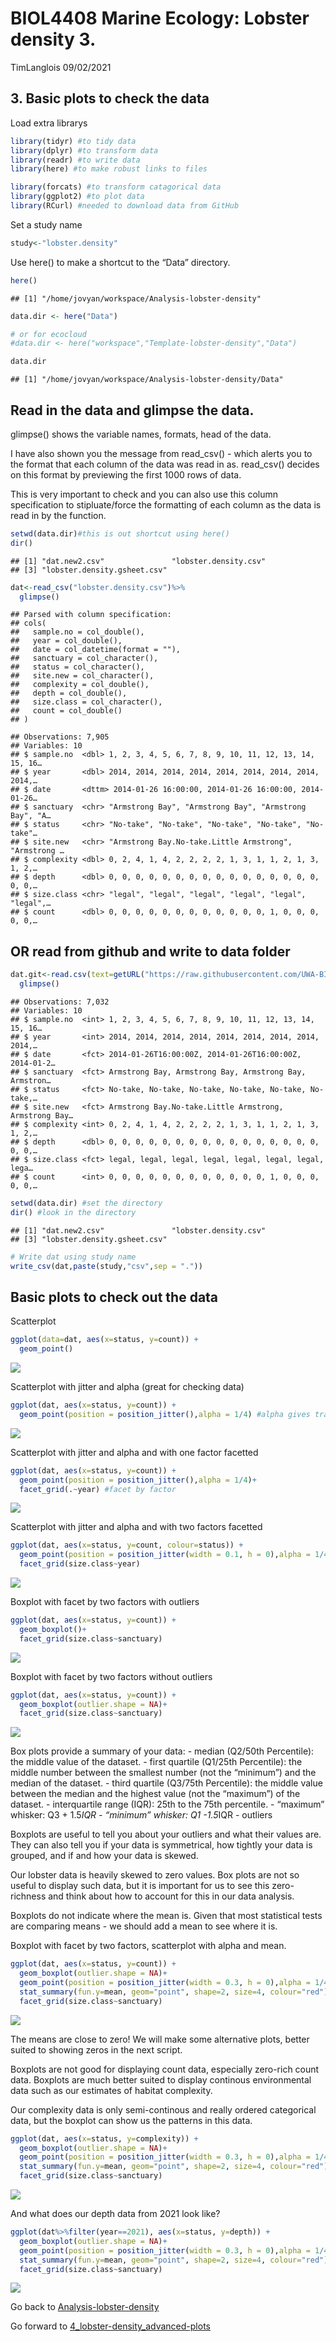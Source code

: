 BIOL4408 Marine Ecology: Lobster density 3.
================
TimLanglois
09/02/2021

## 3\. Basic plots to check the data

Load extra librarys

``` r
library(tidyr) #to tidy data
library(dplyr) #to transform data
library(readr) #to write data
library(here) #to make robust links to files

library(forcats) #to transform catagorical data
library(ggplot2) #to plot data
library(RCurl) #needed to download data from GitHub
```

Set a study name

``` r
study<-"lobster.density"
```

Use here() to make a shortcut to the “Data” directory.

``` r
here()
```

    ## [1] "/home/jovyan/workspace/Analysis-lobster-density"

``` r
data.dir <- here("Data")

# or for ecocloud
#data.dir <- here("workspace","Template-lobster-density","Data")

data.dir
```

    ## [1] "/home/jovyan/workspace/Analysis-lobster-density/Data"

## Read in the data and glimpse the data.

glimpse() shows the variable names, formats, head of the data.

I have also shown you the message from read\_csv() - which alerts you to
the format that each column of the data was read in as. read\_csv()
decides on this format by previewing the first 1000 rows of data.

This is very important to check and you can also use this column
specification to stipluate/force the formatting of each column as the
data is read in by the function.

``` r
setwd(data.dir)#this is out shortcut using here()
dir()
```

    ## [1] "dat.new2.csv"               "lobster.density.csv"       
    ## [3] "lobster.density.gsheet.csv"

``` r
dat<-read_csv("lobster.density.csv")%>%
  glimpse()
```

    ## Parsed with column specification:
    ## cols(
    ##   sample.no = col_double(),
    ##   year = col_double(),
    ##   date = col_datetime(format = ""),
    ##   sanctuary = col_character(),
    ##   status = col_character(),
    ##   site.new = col_character(),
    ##   complexity = col_double(),
    ##   depth = col_double(),
    ##   size.class = col_character(),
    ##   count = col_double()
    ## )

    ## Observations: 7,905
    ## Variables: 10
    ## $ sample.no  <dbl> 1, 2, 3, 4, 5, 6, 7, 8, 9, 10, 11, 12, 13, 14, 15, 16…
    ## $ year       <dbl> 2014, 2014, 2014, 2014, 2014, 2014, 2014, 2014, 2014,…
    ## $ date       <dttm> 2014-01-26 16:00:00, 2014-01-26 16:00:00, 2014-01-26…
    ## $ sanctuary  <chr> "Armstrong Bay", "Armstrong Bay", "Armstrong Bay", "A…
    ## $ status     <chr> "No-take", "No-take", "No-take", "No-take", "No-take"…
    ## $ site.new   <chr> "Armstrong Bay.No-take.Little Armstrong", "Armstrong …
    ## $ complexity <dbl> 0, 2, 4, 1, 4, 2, 2, 2, 2, 1, 3, 1, 1, 2, 1, 3, 1, 2,…
    ## $ depth      <dbl> 0, 0, 0, 0, 0, 0, 0, 0, 0, 0, 0, 0, 0, 0, 0, 0, 0, 0,…
    ## $ size.class <chr> "legal", "legal", "legal", "legal", "legal", "legal",…
    ## $ count      <dbl> 0, 0, 0, 0, 0, 0, 0, 0, 0, 0, 0, 0, 1, 0, 0, 0, 0, 0,…

## OR read from github and write to data folder

``` r
dat.git<-read.csv(text=getURL("https://raw.githubusercontent.com/UWA-BIOL4408-Marine-Ecology/Analysis-lobster-density/master/Data/lobster.density.csv"))%>%
  glimpse()
```

    ## Observations: 7,032
    ## Variables: 10
    ## $ sample.no  <int> 1, 2, 3, 4, 5, 6, 7, 8, 9, 10, 11, 12, 13, 14, 15, 16…
    ## $ year       <int> 2014, 2014, 2014, 2014, 2014, 2014, 2014, 2014, 2014,…
    ## $ date       <fct> 2014-01-26T16:00:00Z, 2014-01-26T16:00:00Z, 2014-01-2…
    ## $ sanctuary  <fct> Armstrong Bay, Armstrong Bay, Armstrong Bay, Armstron…
    ## $ status     <fct> No-take, No-take, No-take, No-take, No-take, No-take,…
    ## $ site.new   <fct> Armstrong Bay.No-take.Little Armstrong, Armstrong Bay…
    ## $ complexity <int> 0, 2, 4, 1, 4, 2, 2, 2, 2, 1, 3, 1, 1, 2, 1, 3, 1, 2,…
    ## $ depth      <dbl> 0, 0, 0, 0, 0, 0, 0, 0, 0, 0, 0, 0, 0, 0, 0, 0, 0, 0,…
    ## $ size.class <fct> legal, legal, legal, legal, legal, legal, legal, lega…
    ## $ count      <int> 0, 0, 0, 0, 0, 0, 0, 0, 0, 0, 0, 0, 1, 0, 0, 0, 0, 0,…

``` r
setwd(data.dir) #set the directory
dir() #look in the directory
```

    ## [1] "dat.new2.csv"               "lobster.density.csv"       
    ## [3] "lobster.density.gsheet.csv"

``` r
# Write dat using study name
write_csv(dat,paste(study,"csv",sep = "."))
```

## Basic plots to check out the data

Scatterplot

``` r
ggplot(data=dat, aes(x=status, y=count)) + 
  geom_point()
```

![](3_lobster-density_basic-plots-to-check-data_files/figure-gfm/unnamed-chunk-2-1.png)<!-- -->

Scatterplot with jitter and alpha (great for checking data)

``` r
ggplot(dat, aes(x=status, y=count)) + 
  geom_point(position = position_jitter(),alpha = 1/4) #alpha gives transparency
```

![](3_lobster-density_basic-plots-to-check-data_files/figure-gfm/unnamed-chunk-3-1.png)<!-- -->

Scatterplot with jitter and alpha and with one factor facetted

``` r
ggplot(dat, aes(x=status, y=count)) + 
  geom_point(position = position_jitter(),alpha = 1/4)+
  facet_grid(.~year) #facet by factor
```

![](3_lobster-density_basic-plots-to-check-data_files/figure-gfm/unnamed-chunk-4-1.png)<!-- -->

Scatterplot with jitter and alpha and with two factors facetted

``` r
ggplot(dat, aes(x=status, y=count, colour=status)) + 
  geom_point(position = position_jitter(width = 0.1, h = 0),alpha = 1/4)+
  facet_grid(size.class~year)
```

![](3_lobster-density_basic-plots-to-check-data_files/figure-gfm/unnamed-chunk-5-1.png)<!-- -->

Boxplot with facet by two factors with outliers

``` r
ggplot(dat, aes(x=status, y=count)) + 
  geom_boxplot()+
  facet_grid(size.class~sanctuary)
```

![](3_lobster-density_basic-plots-to-check-data_files/figure-gfm/unnamed-chunk-6-1.png)<!-- -->

Boxplot with facet by two factors without outliers

``` r
ggplot(dat, aes(x=status, y=count)) + 
  geom_boxplot(outlier.shape = NA)+
  facet_grid(size.class~sanctuary)
```

![](3_lobster-density_basic-plots-to-check-data_files/figure-gfm/unnamed-chunk-7-1.png)<!-- -->

Box plots provide a summary of your data: - median (Q2/50th Percentile):
the middle value of the dataset. - first quartile (Q1/25th Percentile):
the middle number between the smallest number (not the “minimum”) and
the median of the dataset. - third quartile (Q3/75th Percentile): the
middle value between the median and the highest value (not the
“maximum”) of the dataset. - interquartile range (IQR): 25th to the
75th percentile. - “maximum” whisker: Q3 + 1.5*IQR - “minimum” whisker:
Q1 -1.5*IQR - outliers

Boxplots are useful to tell you about your outliers and what their
values are. They can also tell you if your data is symmetrical, how
tightly your data is grouped, and if and how your data is skewed.

Our lobster data is heavily skewed to zero values. Box plots are not so
useful to display such data, but it is important for us to see this
zero-richness and think about how to account for this in our data
analysis.

Boxplots do not indicate where the mean is. Given that most statistical
tests are comparing means - we should add a mean to see where it is.

Boxplot with facet by two factors, scatterplot with alpha and mean.

``` r
ggplot(dat, aes(x=status, y=count)) + 
  geom_boxplot(outlier.shape = NA)+
  geom_point(position = position_jitter(width = 0.3, h = 0),alpha = 1/4, size=1)+
  stat_summary(fun.y=mean, geom="point", shape=2, size=4, colour="red")+ #adds mean
  facet_grid(size.class~sanctuary)
```

![](3_lobster-density_basic-plots-to-check-data_files/figure-gfm/unnamed-chunk-8-1.png)<!-- -->

The means are close to zero\! We will make some alternative plots,
better suited to showing zeros in the next script.

Boxplots are not good for displaying count data, especially zero-rich
count data. Boxplots are much better suited to display continous
environmental data such as our estimates of habitat complexity.

Our complexity data is only semi-continous and really ordered
categorical data, but the boxplot can show us the patterns in this data.

``` r
ggplot(dat, aes(x=status, y=complexity)) + 
  geom_boxplot(outlier.shape = NA)+
  geom_point(position = position_jitter(width = 0.3, h = 0),alpha = 1/4, size=1)+
  stat_summary(fun.y=mean, geom="point", shape=2, size=4, colour="red")+ #adds mean
  facet_grid(size.class~sanctuary)
```

![](3_lobster-density_basic-plots-to-check-data_files/figure-gfm/unnamed-chunk-9-1.png)<!-- -->

And what does our depth data from 2021 look like?

``` r
ggplot(dat%>%filter(year==2021), aes(x=status, y=depth)) + 
  geom_boxplot(outlier.shape = NA)+
  geom_point(position = position_jitter(width = 0.3, h = 0),alpha = 1/4, size=1)+
  stat_summary(fun.y=mean, geom="point", shape=2, size=4, colour="red")+ #adds mean
  facet_grid(size.class~sanctuary)
```

![](3_lobster-density_basic-plots-to-check-data_files/figure-gfm/unnamed-chunk-10-1.png)<!-- -->

Go back to
[Analysis-lobster-density](https://github.com/UWA-BIOL4408-Marine-Ecology/Analysis-lobster-density/blob/master/README.md)

Go forward to
[4\_lobster-density\_advanced-plots](https://github.com/UWA-BIOL4408-Marine-Ecology/Analysis-lobster-density/blob/master/4_lobster-density_advanced-plots.md)
